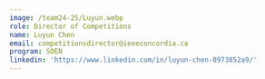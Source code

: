 ```yaml
---
image: /team24-25/Luyun.webp
role: Director of Competitions
name: Luyun Chen
email: competitionsdirector@ieeeconcordia.ca
program: SOEN
linkedin: 'https://www.linkedin.com/in/luyun-chen-0973852a9/'
---
```


